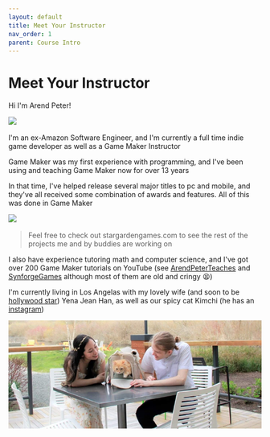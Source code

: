 ```yaml
---
layout: default
title: Meet Your Instructor
nav_order: 1
parent: Course Intro
---
```


# Meet Your Instructor

Hi I'm Arend Peter!

![](../../selfie.png)

I'm an ex-Amazon Software Engineer, and I'm currently a full time indie game developer as well as a Game Maker Instructor

Game Maker was my first experience with programming, and I've been using and teaching Game Maker now for over 13 years

In that time, I've helped release several major titles to pc and mobile, and they've all received some combination of awards and features. All of this was done in Game Maker

![](../../sgg_portfolio.png)

> Feel free to check out stargardengames.com to see the rest of the projects me and by buddies are working on

I also have experience tutoring math and computer science, and I've got over 200 Game Maker tutorials on YouTube (see [ArendPeterTeaches](https://www.youtube.com/user/SynforgeTutorials) and [SynforgeGames](https://www.youtube.com/user/SynforgeGames) although most of them are old and cringy 😫)

I'm currently living in Los Angelas with my lovely wife (and soon to be [hollywood star](https://www.yenahan.com/)) Yena Jean Han, as well as our spicy cat Kimchi (he has an [instagram](https://www.instagram.com/the.kimchi.kitty/))

![](../../assets/images/family.png)

